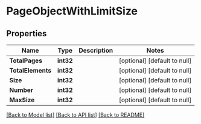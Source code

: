 # PageObjectWithLimitSize

## Properties
Name | Type | Description | Notes
------------ | ------------- | ------------- | -------------
**TotalPages** | **int32** |  | [optional] [default to null]
**TotalElements** | **int32** |  | [optional] [default to null]
**Size** | **int32** |  | [optional] [default to null]
**Number** | **int32** |  | [optional] [default to null]
**MaxSize** | **int32** |  | [optional] [default to null]

[[Back to Model list]](../README.md#documentation-for-models) [[Back to API list]](../README.md#documentation-for-api-endpoints) [[Back to README]](../README.md)

